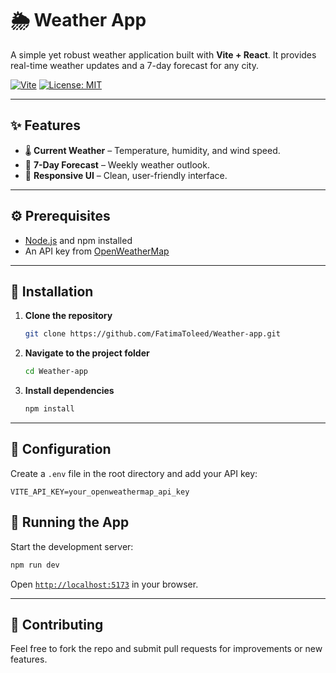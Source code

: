 # 🌦️ Weather App

A simple yet robust weather application built with **Vite + React**. It provides real-time weather updates and a 7-day forecast for any city.

[![Vite](https://img.shields.io/badge/Vite-Weather%20App-blueviolet?logo=vite&logoColor=white)](https://vitejs.dev/)
[![License: MIT](https://img.shields.io/badge/License-MIT-green.svg)](LICENSE)

---

## ✨ Features

- 🌡️ **Current Weather** – Temperature, humidity, and wind speed.
- 📆 **7-Day Forecast** – Weekly weather outlook.
- 🎨 **Responsive UI** – Clean, user-friendly interface.

---

## ⚙️ Prerequisites

- [Node.js](https://nodejs.org/) and npm installed
- An API key from [OpenWeatherMap](https://openweathermap.org/api)

---

## 🚀 Installation

1. **Clone the repository**

   ```bash
   git clone https://github.com/FatimaToleed/Weather-app.git
   ```

2. **Navigate to the project folder**

   ```bash
   cd Weather-app
   ```

3. **Install dependencies**

   ```bash
   npm install
   ```

---

## 🔐 Configuration

Create a `.env` file in the root directory and add your API key:

```env
VITE_API_KEY=your_openweathermap_api_key
```

## 🧪 Running the App

Start the development server:

```bash
npm run dev
```

Open [`http://localhost:5173`](http://localhost:5173) in your browser.

---

## 🤝 Contributing

Feel free to fork the repo and submit pull requests for improvements or new features.
